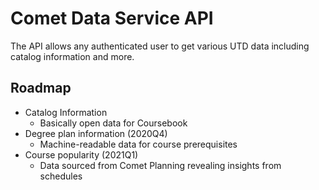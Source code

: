 # Comet Data Service API
The API allows any authenticated user to get various UTD data including catalog
information and more.

## Roadmap
- Catalog Information
  - Basically open data for Coursebook
- Degree plan information (2020Q4)
  - Machine-readable data for course prerequisites
- Course popularity (2021Q1)
  - Data sourced from Comet Planning revealing insights from schedules

